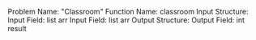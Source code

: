 Problem Name: "Classroom"
Function Name: classroom
Input Structure:
Input Field: list<int> arr
Input Field: list<int> arr
Output Structure:
Output Field: int result